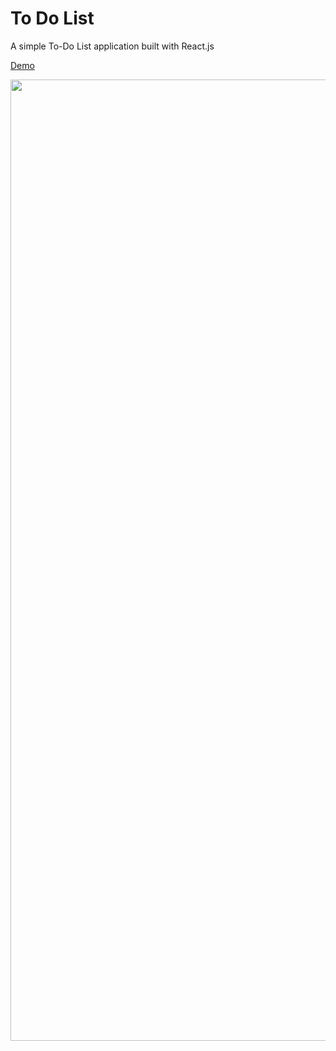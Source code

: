 # To Do List

A simple To-Do List application built with React.js

[Demo](https://react-todo-list.azurewebsites.net/)

<p align="center">
<img width="1538" src="https://user-images.githubusercontent.com/45947696/80254975-11a5c580-864a-11ea-90ce-423277b565a6.png">
</p>
